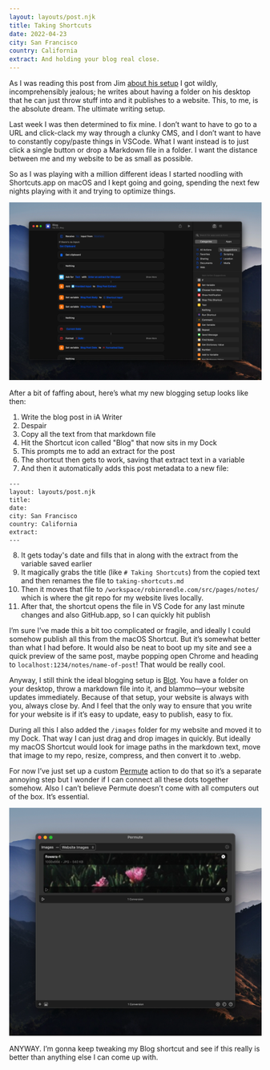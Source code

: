 ```yaml
---
layout: layouts/post.njk
title: Taking Shortcuts
date: 2022-04-23
city: San Francisco
country: California
extract: And holding your blog real close.
---
```


As I was reading this post from Jim [about his setup](https://blog.jim-nielsen.com/2019/netlify-public-folder-part-i-what/) I got wildly, incomprehensibly jealous; he writes about having a folder on his desktop that he can just throw stuff into and it publishes to a website. This, to me, is the absolute dream. The ultimate writing setup.

Last week I was then determined to fix mine. I don’t want to have to go to a URL and click-clack my way through a clunky CMS, and I don’t want to have to constantly copy/paste things in VSCode. What I want instead is to just click a single button or drop a Markdown file in a folder. I want the distance between me and my website to be as small as possible.

So as I was playing with a million different ideas I started noodling with Shortcuts.app on macOS and I kept going and going, spending the next few nights playing with it and trying to optimize things.

![](/images/blog-shortcuts-image.webp)

After a bit of faffing about, here’s what my new blogging setup looks like then:

1. Write the blog post in iA Writer
2. Despair
3. Copy all the text from that markdown file
4. Hit the Shortcut icon called "Blog" that now sits in my Dock
5. This prompts me to add an extract for the post
6. The shortcut then gets to work, saving that extract text in a variable
7. And then it automatically adds this post metadata to a new file:

```
---
layout: layouts/post.njk
title:
date:
city: San Francisco
country: California
extract:
---
```

8. It gets today's date and fills that in along with the extract from the variable saved earlier
9. It magically grabs the title (like `# Taking Shortcuts`) from the copied text and then renames the file to `taking-shortcuts.md`
10. Then it moves that file to `/workspace/robinrendle.com/src/pages/notes/` which is where the git repo for my website lives locally.
11. After that, the shortcut opens the file in VS Code for any last minute changes and also GitHub.app, so I can quickly hit publish

I’m sure I’ve made this a bit too complicated or fragile, and ideally I could somehow publish all this from the macOS Shortcut. But it’s somewhat better than what I had before. It would also be neat to boot up my site and see a quick preview of the same post, maybe popping open Chrome and heading to `localhost:1234/notes/name-of-post`! That would be really cool.

Anyway, I still think the ideal blogging setup is [Blot](https://blot.im/). You have a folder on your desktop, throw a markdown file into it, and blammo—your website updates immediately. Because of that setup, your website is always with you, always close by. And I feel that the only way to ensure that you write for your website is if it’s easy to update, easy to publish, easy to fix.

During all this I also added the `/images` folder for my website and moved it to my Dock. That way I can just drag and drop images in quickly. But ideally my macOS Shortcut would look for image paths in the markdown text, move that image to my repo, resize, compress, and then convert it to .webp.

For now I’ve just set up a custom [Permute](https://software.charliemonroe.net/permute/) action to do that so it’s a separate annoying step but I wonder if I can connect all these dots together somehow. Also I can’t believe Permute doesn’t come with all computers out of the box. It’s essential.

![](/images/permute-example.webp)

ANYWAY. I’m gonna keep tweaking my Blog shortcut and see if this really is better than anything else I can come up with.
